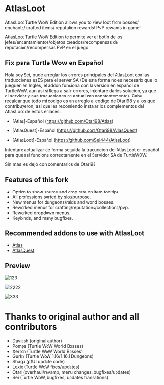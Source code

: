 # AtlasLoot
AtlasLoot Turtle WoW Edition allows you to view loot from bosses/ enchants/ crafted items/ reputation rewards/ PvP rewards in game!

AtlasLoot Turtle WoW Edition te permite ver el botín de los jefes/encantamientos/objetos creados/recompensas de reputación/recompensas PvP en el juego.

## Fix para Turtle Wow en Español
Hola soy Sei, pude arreglar los errores principales del AtlasLoot con las traducciones esES para el server SA (De esta forma no es necesario que lo jueguen en Ingles, el addon funciona con la version en español de TurtleWoW, aun asi si llega a salir errores, intentare darles solucion, ya que el servidor y sus traducciones se actualizan constantemente). Cabe recalcar que todo mi codigo es un arreglo al codigo de Otari98 y a los que contribuyeron, asi que les recomiendo instalar los complementos del AtlasLoot de estos enlaces:

- [Atlas]-Español
(https://github.com/Otari98/Atlas)

- [AtlasQuest]-Español
(https://github.com/Otari98/AtlasQuest)

- [AtlasLoot]-Español
(https://github.com/Sei444/AtlasLoot)

Intentare actualizar de forma seguida la traduccion del AtlasLoot en español para que asi
funcione correctamente en el Servidor SA de TurtleWOW.

Sin mas les dejo con comentarios de Otari98

## Features of this fork
 - Option to show source and drop rate on item tooltips.
 - All professions sorted by slot/purpose.
 - New menus for dungeons/raids and world bosses.
 - Reworked menus for crafting/reputations/collections/pvp.
 - Reworked dropdown menus.
 - Keybinds, and many bugfixes.

## Recommended addons to use with AtlasLoot
  - [Atlas](https://github.com/Otari98/Atlas)
  - [AtlasQuest](https://github.com/Otari98/AtlasQuest)

## Preview
![123](https://github.com/user-attachments/assets/69f48fbf-c9a0-42d6-a907-24b7f2f1d81c)




![2222](https://github.com/user-attachments/assets/a7d86059-0b1d-461a-aab1-e0aef0863cad)




![333](https://github.com/user-attachments/assets/1d3164bf-438a-4268-85c4-35782e59ec46)

# Thanks to original author and all contributors
 - Daviesh (original author)
 - Pompa (Turtle WoW World Bosses)
 - Xerron (Turtle WoW World Bosses)
 - Gurky (Turtle WoW 1.16/1.16.1 Dungeons)
 - Shagu (pfUI update code)
 - Lexie (Turtle WoW fixes/updates)
 - Otari (overhaul/revamp, menu changes, bugfixes/updates)
 - Sei (Turtle WoW, bugfixes, updates transations)
